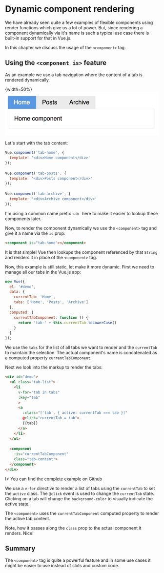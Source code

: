 # Dynamic component rendering

We have already seen quite a few examples of flexible components using render functions which give us a lot of power. But, since rendering a component dynamically via it's name is such a typical use case there is built-in support for that in Vue.js. 

In this chapter we discuss the usage of the `<component>` tag.

## Using the `<component is>` feature

As an example we use a tab navigation where the content of a tab is rendered dynamically.

{width=50%}
![Example 1](/images/tabs.png)

Let's start with the tab content:

```js
Vue.component('tab-home', { 
  template: '<div>Home component</div>' 
});

Vue.component('tab-posts', { 
  template: '<div>Posts component</div>' 
});

Vue.component('tab-archive', { 
  template: '<div>Archive component</div>' 
});
```

I'm using a common name prefix `tab-` here to make it easier to lookup these components later.

Now, to render the component dynamically we use the `<component>` tag and give it a name via the `is` prop:

```html
<component is="tab-home"></component>
```

It is that simple! Vue then lookups the component referenced by that `String` and renders it in place of the `<component>` tag.

Now, this example is still static, let make it more dynamic. First we need to manage all our tabs in the Vue.js app:

```js
new Vue({ 
  el: '#demo',
  data: {
    currentTab: 'Home',
    tabs: ['Home', 'Posts', 'Archive']
  },
  computed: {
    currentTabComponent: function () {
      return 'tab-' + this.currentTab.toLowerCase()
    }
  }
});
```

We use the `tabs` for the list of all tabs we want to render and the `currentTab` to maintain the selection. The actual component's name is concatenated as a computed property `currentTabComponent`.

Next we look into the markup to render the tabs:

```html
<div id="demo">
  <ul class="tab-list">
    <li 
      v-for="tab in tabs"
      :key="tab"
      >
      <a
        :class="['tab', { active: currentTab === tab }]" 
        @click="currentTab = tab">
        {{tab}}
      </a>
    </li>
  </ul>

  <component
    :is="currentTabComponent"
    class="tab-content">
  </component>
</div>
```

I> You can find the complete example on [Github](https://github.com/fdietz/vue_components_book_examples/tree/master/chapter-7/example-1)

We use a `v-for` directive to render a list of tabs using the `currentTab` to set the `active` class. The `@click` event is used to change the `currentTab` state. Clicking on a tab will change the `background-color` to visually indicate the active state.

The `<component>` uses the `currentTabComponent` computed property to render the active tab content.

Note, how it passes along the `class` prop to the actual component it renders. Nice!

## Summary

The `<component>` tag is quite a powerful feature and in some use cases it might be easier to use instead of slots and custom code.